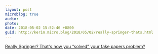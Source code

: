 ```yaml
---
layout: post
microblog: true
audio: 
photo: 
date: 2018-05-02 15:52:46 +0800
guid: http://kerim.micro.blog/2018/05/02/really-springer-thats.html
---
```

[Really Springer? That's how you “solved” your fake papers problem?](https://blog.paperpile.com/springer-fake-papers/)
